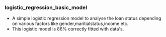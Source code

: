 ### logistic_regression_basic_model
 - A simple logistic regression model to analyse the loan status depending on various factors like gender,maritialstatus,income etc.
 - This logistic model is 86% correctly fitted with data's.
